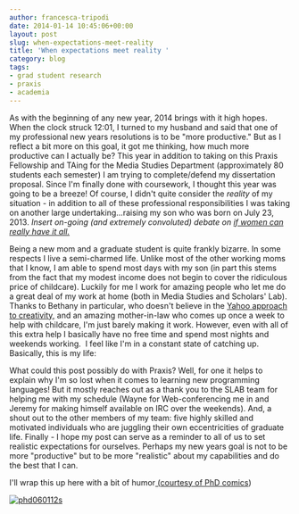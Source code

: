 ```yaml
---
author: francesca-tripodi
date: 2014-01-14 10:45:06+00:00
layout: post
slug: when-expectations-meet-reality
title: 'When expectations meet reality '
category: blog
tags:
- grad student research
- praxis
- academia
---
```


As with the beginning of any new year, 2014 brings with it high hopes. When the clock struck 12:01, I turned to my husband and said that one of my professional new years resolutions is to be "more productive." But as I reflect a bit more on this goal, it got me thinking, how much more productive can I actually be? This year in addition to taking on this Praxis Fellowship and TAing for the Media Studies Department (approximately 80 students each semester) I am trying to complete/defend my dissertation proposal. Since I'm finally done with coursework, I thought this year was going to be a breeze! Of course, I didn't quite consider the _reality_ of my situation - in addition to all of these professional responsibilities I was taking on another large undertaking...raising my son who was born on July 23, 2013. _Insert on-going (and extremely convoluted) debate on [if women can really have it all.](http://www.theatlantic.com/magazine/archive/2012/07/why-women-still-cant-have-it-all/309020/)_

Being a new mom and a graduate student is quite frankly bizarre. In some respects I live a semi-charmed life. Unlike most of the other working moms that I know, I am able to spend most days with my son (in part this stems from the fact that my modest income does not begin to cover the ridiculous price of childcare). Luckily for me I work for amazing people who let me do a great deal of my work at home (both in Media Studies and Scholars' Lab). Thanks to Bethany in particular, who doesn't believe in the [Yahoo approach to creativity,](http://www.nytimes.com/2013/03/06/technology/yahoos-in-office-policy-aims-to-bolster-morale.html?_r=0) and an amazing mother-in-law who comes up once a week to help with childcare, I'm just barely making it work. However, even with all of this extra help I basically have no free time and spend most nights and weekends working.  I feel like I'm in a constant state of catching up. Basically, this is my life:

What could this post possibly do with Praxis? Well, for one it helps to explain why I'm so lost when it comes to learning new programming languages! But it mostly reaches out as a thank you to the SLAB team for helping me with my schedule (Wayne for Web-conferencing me in and Jeremy for making himself available on IRC over the weekends). And, a shout out to the other members of my team: five highly skilled and motivated individuals who are juggling their own eccentricities of graduate life. Finally - I hope my post can serve as a reminder to all of us to set realistic expectations for ourselves. Perhaps my new years goal is not to be more "productive" but to be more "realistic" about my capabilities and do the best that I can.

I'll wrap this up here with a bit of humor[ (](http://www.youtube.com/watch?v=4YIj4rLYo0c)[courtesy of PhD comics](http://www.phdcomics.com/comics/archive.php?comicid=1500))

[![phd060112s](http://static.scholarslab.org/wp-content/uploads/2014/01/phd060112s-300x130.gif)](http://static.scholarslab.org/wp-content/uploads/2014/01/phd060112s.gif)

